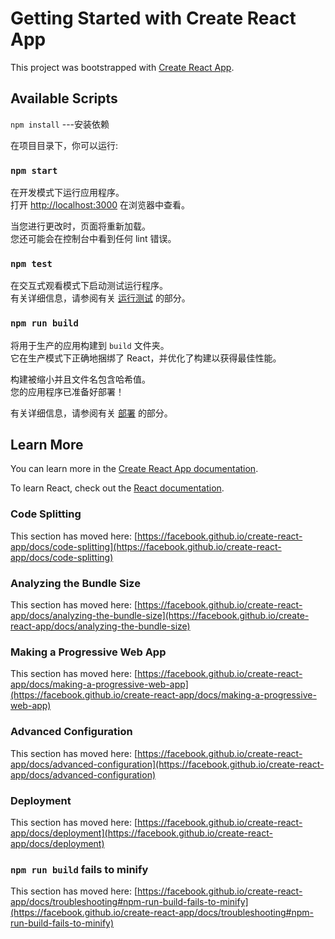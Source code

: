 # Getting Started with Create React App

This project was bootstrapped with [Create React App](https://github.com/facebook/create-react-app).

## Available Scripts

`npm install` ---安装依赖

在项目目录下，你可以运行:

### `npm start`

在开发模式下运行应用程序。\
打开 [http://localhost:3000](http://localhost:3000) 在浏览器中查看。

当您进行更改时，页面将重新加载。\
您还可能会在控制台中看到任何 lint 错误。

### `npm test`

在交互式观看模式下启动测试运行程序。\
有关详细信息，请参阅有关 [运行测试](https://facebook.github.io/create-react-app/docs/running-tests) 的部分。

### `npm run build`

将用于生产的应用构建到 `build` 文件夹。\
它在生产模式下正确地捆绑了 React，并优化了构建以获得最佳性能。

构建被缩小并且文件名包含哈希值。\
您的应用程序已准备好部署！

有关详细信息，请参阅有关 [部署](https://facebook.github.io/create-react-app/docs/deployment) 的部分。



## Learn More

You can learn more in the [Create React App documentation](https://facebook.github.io/create-react-app/docs/getting-started).

To learn React, check out the [React documentation](https://reactjs.org/).

### Code Splitting

This section has moved here: [https://facebook.github.io/create-react-app/docs/code-splitting](https://facebook.github.io/create-react-app/docs/code-splitting)

### Analyzing the Bundle Size

This section has moved here: [https://facebook.github.io/create-react-app/docs/analyzing-the-bundle-size](https://facebook.github.io/create-react-app/docs/analyzing-the-bundle-size)

### Making a Progressive Web App

This section has moved here: [https://facebook.github.io/create-react-app/docs/making-a-progressive-web-app](https://facebook.github.io/create-react-app/docs/making-a-progressive-web-app)

### Advanced Configuration

This section has moved here: [https://facebook.github.io/create-react-app/docs/advanced-configuration](https://facebook.github.io/create-react-app/docs/advanced-configuration)

### Deployment

This section has moved here: [https://facebook.github.io/create-react-app/docs/deployment](https://facebook.github.io/create-react-app/docs/deployment)

### `npm run build` fails to minify

This section has moved here: [https://facebook.github.io/create-react-app/docs/troubleshooting#npm-run-build-fails-to-minify](https://facebook.github.io/create-react-app/docs/troubleshooting#npm-run-build-fails-to-minify)
